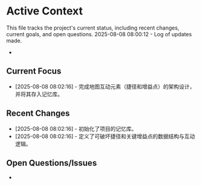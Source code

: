 # Active Context

  This file tracks the project's current status, including recent changes, current goals, and open questions.
  2025-08-08 08:00:12 - Log of updates made.

*

## Current Focus

*   [2025-08-08 08:02:16] - 完成地图互动元素（捷径和增益点）的架构设计，并将其存入记忆库。

## Recent Changes

*   [2025-08-08 08:02:16] - 初始化了项目的记忆库。
*   [2025-08-08 08:02:16] - 定义了可破坏捷径和关键增益点的数据结构与互动逻辑。

## Open Questions/Issues

*   